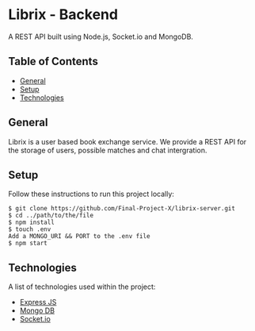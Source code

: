 # Librix - Backend

A REST API built using Node.js, Socket.io and MongoDB.

## Table of Contents

- [General](#general)
- [Setup](#setup)
- [Technologies](#technologies)

## General

Librix is a user based book exchange service. We provide a REST API for the storage of users, possible matches and chat intergration.

## Setup

Follow these instructions to run this project locally:

```
$ git clone https://github.com/Final-Project-X/librix-server.git
$ cd ../path/to/the/file
$ npm install
$ touch .env
Add a MONGO_URI && PORT to the .env file
$ npm start
```

## Technologies

A list of technologies used within the project:

- [Express JS](https://expressjs.com/)
- [Mongo DB](https://www.mongodb.com/cloud/atlas/lp/try2-de?utm_source=google&utm_campaign=gs_emea_germany_search_core_brand_atlas_desktop&utm_term=mongo&utm_medium=cpc_paid_search&utm_ad=e&utm_ad_campaign_id=12212624524&gclid=Cj0KCQjwp86EBhD7ARIsAFkgakj2gl0AJL_I9zdrpu8Cw9oSUu9hsrI6B7lcfVbmH43P9dX2k5eVQnkaAtonEALw_wcB)
- [Socket.io](https://socket.io/)
